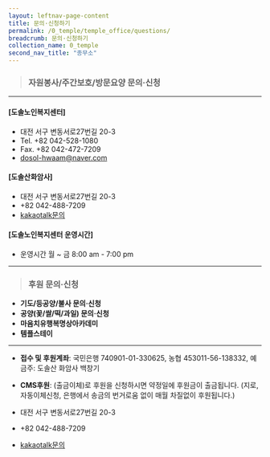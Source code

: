 ```yaml
---
layout: leftnav-page-content
title: 문의·신청하기
permalink: /0_temple/temple_office/questions/
breadcrumb: 문의·신청하기
collection_name: 0_temple
second_nav_title: "종무소"
---
```



> ### **자원봉사/주간보호/방문요양 문의·신청**

---

#### **[도솔노인복지센터]**
- 대전 서구 변동서로27번길 20-3 
- Tel. +82 042-528-1080 
- Fax. +82 042-472-7209
- [dosol-hwaam@naver.com](mailto:dosol-hwaam@naver.com)

#### **[도솔산화암사]**
- 대전 서구 변동서로27번길 20-3 
- +82 042-488-7209
- [kakaotalk문의](https://pf.kakao.com/_cBGaK/chat)

#### **[도솔노인복지센터 운영시간]**
- 운영시간 월 ~ 금 8:00 am - 7:00 pm <br>


---

> ### **후원 문의·신청**


* **기도/등공양/불사 문의·신청**
* **공양(꽃/쌀/떡/과일) 문의·신청**
* **마음치유행복명상아카데미**
* **템플스테이**

---
- **접수 및 후원계좌**: 국민은행 740901-01-330625, 농협 453011-56-138332, 예금주: 도솔산 화암사 백창기 
- **CMS후원**: (출금이체)로 후원을 신청하시면 약정일에 후원금이 출금됩니다. (지로, 자동이체신청, 은행에서 송금의 번거로움 없이 매월 차질없이 후원됩니다.)

- 대전 서구 변동서로27번길 20-3 
- +82 042-488-7209
- [kakaotalk문의](https://pf.kakao.com/_cBGaK/chat)


